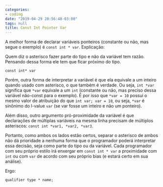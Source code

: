 ```yaml
---
categories:
- coding
date: "2019-04-29 20:56:48-03:00"
tags: null
title: Const Int Pointer Var
---
```


A melhor forma de declarar variáveis ponteiros (constante ou não, mas segue o exemplo) é `const int * var`. Explicação:

Quem diz o asterisco fazer parte do tipo e não da variável tem razão. Pensando dessa forma ele tem que ficar próximo do tipo.

```
const int* var
```

Porém, outra forma de interpretar a variável é que ela equivale a um inteiro quando usado com asterisco, o que também é verdade. Ou seja, `int *var` significa que `*var` equivale a um `int` (constante ou não, mas preciso dessa variável não-const para o exemplo). É por isso que `*var = 10` possui o mesmo valor de atribuição do que `int var; var = 10`, ou seja, `*var` é sinônimo do l-value `var` (se var fosse um inteiro e não um ponteiro).

Além disso, outro argumento pró-proximidade da variável é que declarações de múltiplas variáveis na mesma linha precisam de múltiplos asteriscos: `const int *var1, *var2, *var3`.

Portanto, como ambos os lados estão certos, separar o asterisco de ambos não dá prioridade a nenhuma forma que o programador poderá interpretar essa decisão, seja como parte do tipo ou da variável. Cada programador com seu próprio estilo irá enxergar em `const int * var` a proximidade com `int` ou com `var` de acordo com seu próprio bias (e estará certo em sua análise).

Ergo:

```
qualifier type * name;
```